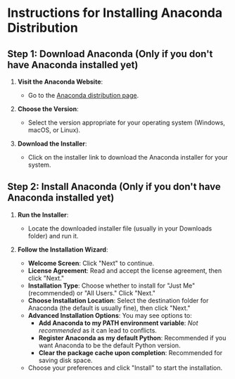 # Instructions for Installing Anaconda Distribution

## Step 1: Download Anaconda (Only if you don't have Anaconda installed yet)

1. **Visit the Anaconda Website**:
   - Go to the [Anaconda distribution page](https://www.anaconda.com/products/distribution).

2. **Choose the Version**:
   - Select the version appropriate for your operating system (Windows, macOS, or Linux).

3. **Download the Installer**:
   - Click on the installer link to download the Anaconda installer for your system.

## Step 2: Install Anaconda (Only if you don't have Anaconda installed yet)

1. **Run the Installer**:
   - Locate the downloaded installer file (usually in your Downloads folder) and run it.

2. **Follow the Installation Wizard**:
   - **Welcome Screen**: Click "Next" to continue.
   - **License Agreement**: Read and accept the license agreement, then click "Next."
   - **Installation Type**: Choose whether to install for "Just Me" (recommended) or "All Users." Click "Next."
   - **Choose Installation Location**: Select the destination folder for Anaconda (the default is usually fine), then click "Next."
   - **Advanced Installation Options**: You may see options to:
     - **Add Anaconda to my PATH environment variable**: *Not recommended* as it can lead to conflicts.
     - **Register Anaconda as my default Python**: Recommended if you want Anaconda to be the default Python version.
     - **Clear the package cache upon completion**: Recommended for saving disk space.
   - Choose your preferences and click "Install" to start the installation.

